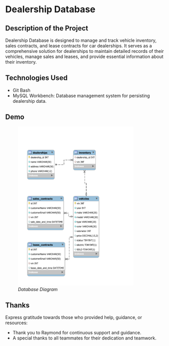 # Dealership Database

## Description of the Project

Dealership Database is designed to manage and track vehicle inventory, sales contracts, and lease contracts for car dealerships. It serves as a comprehensive solution for dealerships to maintain detailed records of their vehicles, manage sales and leases, and provide essential information about their inventory.


## Technologies Used

- Git Bash
- MySQL Workbench: Database management system for persisting dealership data.

## Demo

<figure>
    <img src = "dealershipdb.png" height=500px>
    <figcaption><i>Database Diagram</i></figcaption>
</figure>


## Thanks

Express gratitude towards those who provided help, guidance, or resources:

- Thank you to Raymond for continuous support and guidance.
- A special thanks to all teammates for their dedication and teamwork.

